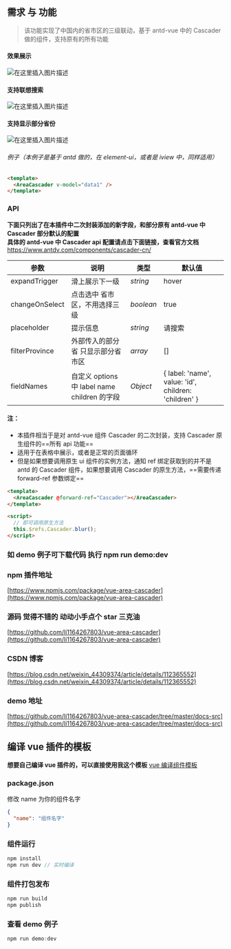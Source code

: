 ## 需求 与 功能

> 该功能实现了中国内的省市区的三级联动，基于 antd-vue 中的 Cascader 做的组件，支持原有的所有功能

#### 效果展示

![在这里插入图片描述](https://img-blog.csdnimg.cn/20210108152054282.png?x-oss-process=image/watermark,type_ZmFuZ3poZW5naGVpdGk,shadow_10,text_aHR0cHM6Ly9ibG9nLmNzZG4ubmV0L3dlaXhpbl80NDMwOTM3NA==,size_16,color_FFFFFF,t_70)

#### 支持联想搜索

![在这里插入图片描述](https://img-blog.csdnimg.cn/20210108152127569.png?x-oss-process=image/watermark,type_ZmFuZ3poZW5naGVpdGk,shadow_10,text_aHR0cHM6Ly9ibG9nLmNzZG4ubmV0L3dlaXhpbl80NDMwOTM3NA==,size_16,color_FFFFFF,t_70)

#### 支持显示部分省份

![在这里插入图片描述](https://img-blog.csdnimg.cn/20210108152154566.png?x-oss-process=image/watermark,type_ZmFuZ3poZW5naGVpdGk,shadow_10,text_aHR0cHM6Ly9ibG9nLmNzZG4ubmV0L3dlaXhpbl80NDMwOTM3NA==,size_16,color_FFFFFF,t_70)

###### 例子（本例子是基于 antd 做的，在 element-ui，或者是 iview 中，同样适用）

```html
<template>
  <AreaCascader v-model="data1" />
</template>
```

### API

**下面只列出了在本插件中二次封装添加的新字段，和部分原有 antd-vue 中 Cascader 部分默认的配置**  
**具体的 antd-vue 中 Cascader api 配置请点击下面链接，查看官方文档**
https://www.antdv.com/components/cascader-cn/

| 参数           | 说明                                         | 类型      | 默认值                                               |
| -------------- | -------------------------------------------- | --------- | ---------------------------------------------------- |
| expandTrigger  | 滑上展示下一级                               | _string_  | hover                                                |
| changeOnSelect | 点击选中 省市区，不用选择三级                | _boolean_ | true                                                 |
| placeholder    | 提示信息                                     | _string_  | 请搜索                                               |
| filterProvince | 外部传入的部分省 只显示部分省市区            | _array_   | []                                                   |
| fieldNames     | 自定义 options 中 label name children 的字段 | _Object_  | { label: 'name', value: 'id', children: 'children' } |

#### 注：

- 本插件相当于是对 antd-vue 组件 Cascader 的二次封装，支持 Cascader 原生组件的==所有 api 功能==
- 适用于在表格中展示，或者是正常的页面循环
- 但是如果想要调用原生 ui 组件的实例方法，通知 ref 绑定获取到的并不是 antd 的 Cascader 组件，如果想要调用 Cascader 的原生方法，==需要传递 forward-ref 参数绑定==

```html
<template>
  <AreaCascader @forward-ref="Cascader"></AreaCascader>
</template>

<script>
  // 即可调用原生方法
  this.$refs.Cascader.blur();
</script>
```

### 如 demo 例子可下载代码 执行 npm run demo:dev

### npm 插件地址

[https://www.npmjs.com/package/vue-area-cascader](https://www.npmjs.com/package/vue-area-cascader)

### 源码 觉得不错的 动动小手点个 star 三克油

[https://github.com/li1164267803/vue-area-cascader](https://github.com/li1164267803/vue-area-cascader)

### CSDN 博客

[https://blog.csdn.net/weixin_44309374/article/details/112365552](https://blog.csdn.net/weixin_44309374/article/details/112365552)

### demo 地址

[https://github.com/li1164267803/vue-area-cascader/tree/master/docs-src](https://github.com/li1164267803/vue-area-cascader/tree/master/docs-src)

## 编译 vue 插件的模板

**想要自己编译 vue 插件的，可以直接使用我这个模板**
[vue 编译组件模板](https://github.com/li1164267803/vue-area-cascader)

### package.json

修改 name 为你的组件名字

```json
{
  "name": "组件名字"
}
```

### 组件运行

```js
npm install
npm run dev // 实时编译
```

### 组件打包发布

```js
npm run build
npm publish
```

### 查看 demo 例子

```js
npm run demo:dev
```
